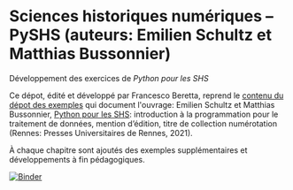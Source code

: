 # Sciences historiques numériques – PySHS (auteurs: Emilien Schultz et Matthias Bussonnier)


Développement des exercices de _Python pour les SHS_

Ce dépot, édité et développé par Francesco Beretta, reprend le [contenu du dépot des exemples](https://github.com/pyshs/exemples-manue) qui document l'ouvrage: Emilien Schultz et Matthias Bussonnier, [Python pour les SHS](http://www.pur-editions.fr/detail.php?idOuv=5092): introduction à la programmation pour le traitement de données, mention d’édition, titre de collection numérotation (Rennes: Presses Universitaires de Rennes, 2021).

À chaque chapitre sont ajoutés des exemples supplémentaires et développements à fin pédagogiques.

[![Binder](https://mybinder.org/badge_logo.svg)](https://mybinder.org/v2/gh/Sciences-historiques-numeriques/shn-pyshs/HEAD)
